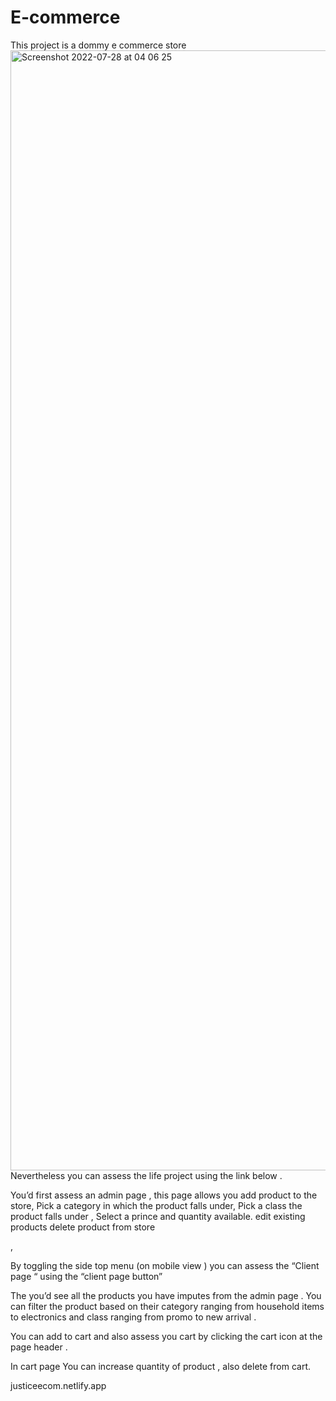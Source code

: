 # E-commerce
This project is a dommy e commerce store
<img width="1792" alt="Screenshot 2022-07-28 at 04 06 25" src="https://user-images.githubusercontent.com/85358384/181412025-2ea50be1-9d9d-4b99-ab1e-bf84b054c8eb.png">
Nevertheless you can assess the life project using the link below . 

You’d first assess an admin page , this page allows you
 add product to the store, 
Pick a category in which the product falls under,
Pick a class the product falls under ,
Select a prince and quantity available.
edit existing products 
delete product from store 

, 

By toggling the side top menu (on mobile view ) you can assess the “Client page “ using the “client page button” 

The you’d see all the products you have imputes from the admin page . 
You can filter the product based on their category ranging from household items to electronics and class ranging from promo to new arrival . 

You can add to cart and also assess you cart by clicking the cart icon at the page header . 

In cart page You can increase quantity of product , also delete from cart. 




justiceecom.netlify.app
